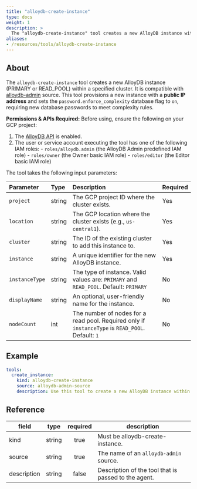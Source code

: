 ```yaml
---
title: "alloydb-create-instance"
type: docs
weight: 1
description: >
  The "alloydb-create-instance" tool creates a new AlloyDB instance within a specified cluster.
aliases:
- /resources/tools/alloydb-create-instance
---
```


## About

The `alloydb-create-instance` tool creates a new AlloyDB instance (PRIMARY or READ_POOL) within a specified cluster. It is compatible with [alloydb-admin](../../sources/alloydb-admin.md) source.
This tool provisions a new instance with a **public IP address** and sets the `password.enforce_complexity` database flag to `on`, requiring new database passwords to meet complexity rules.

  **Permissions & APIs Required:**
  Before using, ensure the following on your GCP project:
  1. The [AlloyDB API](https://console.cloud.google.com/apis/library/alloydb.googleapis.com) is enabled.
  2. The user or service account executing the tool has one of the following IAM roles:
    - `roles/alloydb.admin` (the AlloyDB Admin predefined IAM role)
    - `roles/owner` (the Owner basic IAM role)
    - `roles/editor` (the Editor basic IAM role)

The tool takes the following input parameters:

| Parameter | Type | Description | Required |
| :--- | :--- | :--- | :--- |
| `project`     | string | The GCP project ID where the cluster exists.                                                      | Yes |
| `location`    | string | The GCP location where the cluster exists (e.g., `us-central1`).                                  | Yes |
| `cluster`     | string | The ID of the existing cluster to add this instance to.                                           | Yes |
| `instance`    | string | A unique identifier for the new AlloyDB instance.                                                 | Yes |
| `instanceType`| string | The type of instance. Valid values are: `PRIMARY` and `READ_POOL`. Default: `PRIMARY`             | No  |
| `displayName` | string | An optional, user-friendly name for the instance.                                                            | No |
| `nodeCount`   | int    | The number of nodes for a read pool. Required only if `instanceType` is `READ_POOL`. Default: `1` | No  |
## Example

```yaml
tools:
  create_instance:
    kind: alloydb-create-instance
    source: alloydb-admin-source
    description: Use this tool to create a new AlloyDB instance within a specified cluster.
```
## Reference
| **field**   |                  **type**                  | **required** | **description**                                                                                  |
|-------------|:------------------------------------------:|:------------:|--------------------------------------------------------------------------------------------------|
| kind        |                   string                   |     true     | Must be alloydb-create-instance.                                                                 |
| source      |                   string                   |     true     | The name of an `alloydb-admin` source.                                                           |
| description |                   string                   |     false    | Description of the tool that is passed to the agent.                                             |
